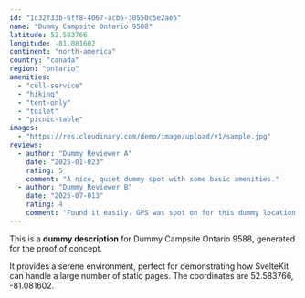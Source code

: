 ```yaml
---
id: "1c32f33b-6ff8-4067-acb5-30550c5e2ae5"
name: "Dummy Campsite Ontario 9588"
latitude: 52.583766
longitude: -81.081602
continent: "north-america"
country: "canada"
region: "ontario"
amenities:
  - "cell-service"
  - "hiking"
  - "tent-only"
  - "toilet"
  - "picnic-table"
images:
  - "https://res.cloudinary.com/demo/image/upload/v1/sample.jpg"
reviews:
  - author: "Dummy Reviewer A"
    date: "2025-01-023"
    rating: 5
    comment: "A nice, quiet dummy spot with some basic amenities."
  - author: "Dummy Reviewer B"
    date: "2025-07-013"
    rating: 4
    comment: "Found it easily. GPS was spot on for this dummy location."
---
```


This is a **dummy description** for Dummy Campsite Ontario 9588, generated for the proof of concept.

It provides a serene environment, perfect for demonstrating how SvelteKit can handle a large number of static pages. The coordinates are 52.583766, -81.081602.
